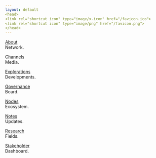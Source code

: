 ```yaml
---
layout: default
<head>
<link rel="shortcut icon" type="image/x-icon" href="/favicon.ico">
<link rel="shortcut icon" type="image/png" href="/favicon.png">
</head>
---
```


[About](/about)
<br>
Network.

[Channels](/channels)
<br>
Media.

[Explorations](/explorations)
<br>
Developments.

[Governance](/gov)
<br>
Board.

[Nodes](/nodes)
<br>
Ecosystem.

[Notes](/notes)
<br>
Updates.

[Research](/research)
<br>
Fields.

[Stakeholder](/stakeholders)
<br>
Dashboard.






